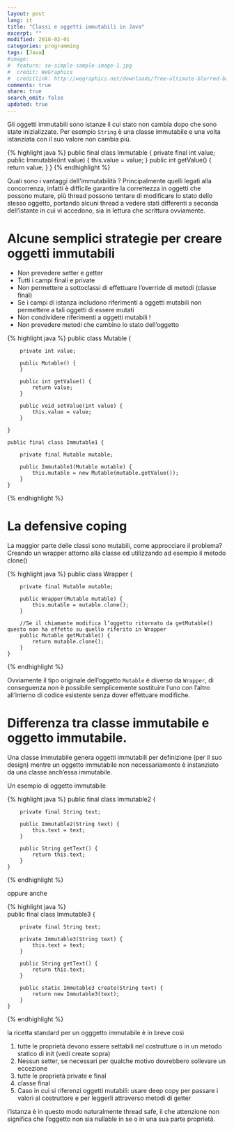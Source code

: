 ```yaml
---
layout: post
lang: it
title: "Classi e oggetti immutabili in Java"
excerpt: ""
modified: 2018-02-01
categories: programming
tags: [Java]
#image:
#  feature: so-simple-sample-image-1.jpg
#  credit: WeGraphics
#  creditlink: http://wegraphics.net/downloads/free-ultimate-blurred-background-pack/
comments: true
share: true
search_omit: false
updated: true
---
```


Gli oggetti immutabili sono istanze il cui stato non cambia dopo che sono state inizializzate. Per esempio `String` è una classe immutabile e una volta istanziata con il suo valore non cambia più.


{% highlight java %}
public final class Immutable {
    private final int value;
    public Immutable(int value) {
        this.value = value;
    }
    public int getValue() {
        return value;
    }
}
{% endhighlight %}

Quali sono i vantaggi dell'immutabilità ?
Principalmente quelli legati alla concorrenza, infatti è difficile garantire la correttezza in oggetti che possono mutare, più thread possono tentare di modificare lo stato dello stesso oggetto, portando alcuni thread a vedere stati differenti a seconda dell’istante in cui vi accedono, sia in lettura che scrittura ovviamente.

# Alcune semplici strategie per creare oggetti immutabili

* Non prevedere setter e getter
* Tutti i campi finali e private
* Non permettere a sottoclassi di effettuare l’override di metodi (classe final)
* Se i campi di istanza includono riferimenti a oggetti mutabili  non permettere a tali oggetti di essere mutati
* Non condividere riferimenti a oggetti mutabili !
* Non prevedere metodi che cambino lo stato dell’oggetto


{% highlight java %}
    public class Mutable {
    
        private int value;
    
        public Mutable() {
        }
    
        public int getValue() {
            return value;
        }
    
        public void setValue(int value) {
            this.value = value;
        }
    
    }
    
    public final class Immutable1 {
    
        private final Mutable mutable;
    
        public Immutable1(Mutable mutable) {
            this.mutable = new Mutable(mutable.getValue());
        }
    }
{% endhighlight %}

# La defensive coping

  La maggior parte delle classi sono mutabili, come approcciare il problema? Creando un wrapper attorno alla classe ed utilizzando ad esempio il metodo clone()
  
{% highlight java %}
      public class Wrapper {
    
        private final Mutable mutable;
    
        public Wrapper(Mutable mutable) {
            this.mutable = mutable.clone();
        }
    
        //Se il chiamante modifica l’oggetto ritornato da getMutable() questo non ha effetto su quello riferito in Wrapper
        public Mutable getMutable() {
            return mutable.clone();
        }
    }
{% endhighlight %}

Ovviamente il tipo originale dell’oggetto `Mutable` è diverso da `Wrapper`, di conseguenza non è possibile semplicemente sostituire l’uno con l’altro all’interno di codice esistente senza dover effettuare modifiche.

# Differenza tra classe immutabile e oggetto immutabile.

Una classe immutabile genera oggetti immutabili per definizione (per il suo design) mentre un oggetto immutabile non necessariamente è instanziato da una classe anch’essa immutabile.

Un esempio di oggetto immutabile

{% highlight java %}
    public final class Immutable2 {
    
        private final String text;
    
        public Immutable2(String text) {
            this.text = text;
        }
    
        public String getText() {
            return this.text;
        }
    }
{% endhighlight %}

oppure anche

{% highlight java %}    
    public final class Immutable3 {
    
        private final String text;
    
        private Immutable3(String text) {
            this.text = text;
        }
    
        public String getText() {
            return this.text;
        }
    
        public static Immutable3 create(String text) {
            return new Immutable3(text);
        }
    }
{% endhighlight %}
    

la ricetta standard per un ogggetto immutabile è in breve così 

1. tutte le proprietà devono essere settabili nel costrutture o in un metodo statico di init (vedi create sopra)
2. Nessun setter, se necessari per qualche motivo dovrebbero sollevare un eccezione
3. tutte le proprietà private e final
4. classe final 
5. Caso in cui si riferenzi oggetti mutabili: usare deep copy per passare i valori al costruttore e per leggerli attraverso metodi di getter

l’istanza è in questo modo naturalmente thread safe, il che attenzione non significa che l’oggetto non sia nullable in se o in una sua parte proprietà.
   